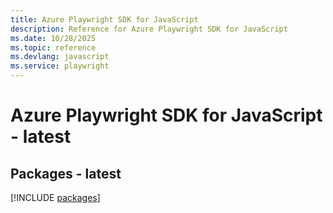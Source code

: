 ```yaml
---
title: Azure Playwright SDK for JavaScript
description: Reference for Azure Playwright SDK for JavaScript
ms.date: 10/28/2025
ms.topic: reference
ms.devlang: javascript
ms.service: playwright
---
```

# Azure Playwright SDK for JavaScript - latest
## Packages - latest
[!INCLUDE [packages](playwright-index.md)]